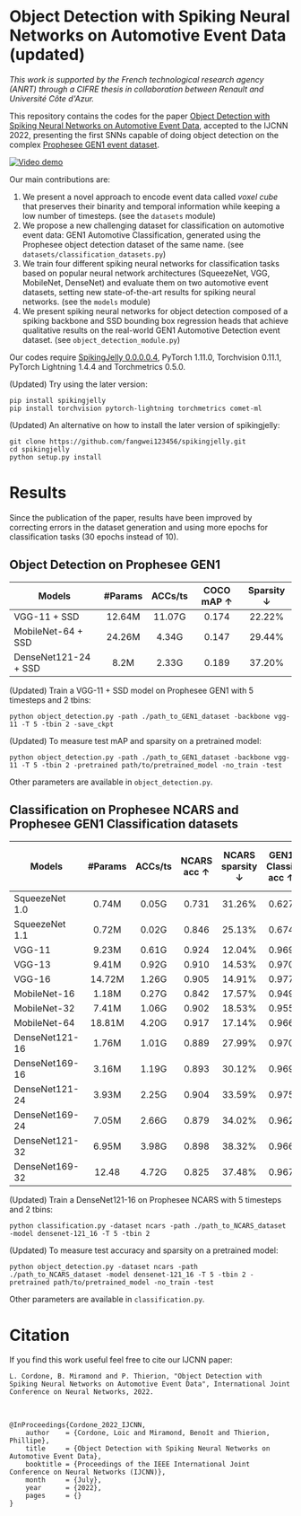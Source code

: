 # Object Detection with Spiking Neural Networks on Automotive Event Data (updated)

*This work is supported by the French technological research agency (ANRT) through a CIFRE thesis in collaboration between Renault and Université Côte d'Azur.*

This repository contains the codes for the paper [Object Detection with Spiking Neural Networks on Automotive Event Data](https://arxiv.org/abs/2205.04339), accepted to the IJCNN 2022, presenting the first SNNs capable of doing object detection on the complex [Prophesee GEN1 event dataset](https://www.prophesee.ai/2020/01/24/prophesee-gen1-automotive-detection-dataset/).

[![Video demo](video_urban.png)](https://www.youtube.com/watch?v=1Wcqem6u91Y "Video demo")

Our main contributions are:
1. We present a novel approach to encode event data called *voxel cube* that preserves their binarity and temporal information while keeping a low number of timesteps. (see the `datasets` module)
2. We propose a new challenging dataset for classification on automotive event data: GEN1 Automotive Classification, generated using the Prophesee object detection dataset of the same name. (see `datasets/classification_datasets.py`)
3. We train four different spiking neural networks for classification tasks based on popular neural network architectures (SqueezeNet, VGG, MobileNet, DenseNet) and evaluate them on two automotive event datasets, setting new state-of-the-art results for spiking neural networks. (see the `models` module)
4. We present spiking neural networks for object detection composed of a spiking backbone and SSD bounding box regression heads that achieve qualitative results on the real-world GEN1 Automotive Detection event dataset. (see `object_detection_module.py`)
 
Our codes require [SpikingJelly 0.0.0.0.4](https://github.com/fangwei123456/spikingjelly/tree/0.0.0.0.4), PyTorch 1.11.0, Torchvision 0.11.1, PyTorch Lightning 1.4.4 and Torchmetrics 0.5.0.

(Updated) Try using the later version:

    pip install spikingjelly
    pip install torchvision pytorch-lightning torchmetrics comet-ml
    
(Updated) An alternative on how to install the later version of spikingjelly:

    git clone https://github.com/fangwei123456/spikingjelly.git
    cd spikingjelly
    python setup.py install

# Results
Since the publication of the paper, results have been improved by correcting errors in the dataset generation and using more epochs for classification tasks (30 epochs instead of 10).

## Object Detection on Prophesee GEN1

| **Models** | **#Params** | **ACCs/ts** | **COCO mAP &#8593;** | **Sparsity &#8595;** |
|---|:---:|:---:|:---:|:---:|
| VGG-11 + SSD | 12.64M | 11.07G | 0.174 | 22.22% |
| MobileNet-64 + SSD | 24.26M | 4.34G | 0.147 | 29.44% |
| DenseNet121-24 + SSD | 8.2M | 2.33G | 0.189 | 37.20% |

(Updated) Train a VGG-11 + SSD model on Prophesee GEN1 with 5 timesteps and 2 tbins:

    python object_detection.py -path ./path_to_GEN1_dataset -backbone vgg-11 -T 5 -tbin 2 -save_ckpt

(Updated) To measure test mAP and sparsity on a pretrained model:

    python object_detection.py -path ./path_to_GEN1_dataset -backbone vgg-11 -T 5 -tbin 2 -pretrained path/to/pretrained_model -no_train -test

Other parameters are available in `object_detection.py`.

## Classification on Prophesee NCARS and Prophesee GEN1 Classification datasets

| **Models** | **#Params** | **ACCs/ts** | **NCARS acc &#8593;** | **NCARS sparsity &#8595;** | **GEN1 Classif acc &#8593;** | **GEN1 Classif sparsity &#8595;** |
|---|:---:|:---:|:---:|:---:|:---:|:---:|
| SqueezeNet 1.0 | 0.74M | 0.05G | 0.731 | 31.26% | 0.627 | 6.65% |
| SqueezeNet 1.1 | 0.72M | 0.02G | 0.846 | 25.13% | 0.674 | 6.79% |
| VGG-11 | 9.23M | 0.61G | 0.924 | 12.04% | 0.969 | 14.69% |
| VGG-13 | 9.41M | 0.92G | 0.910 | 14.53% | 0.970 | 19.03% |
| VGG-16 | 14.72M | 1.26G | 0.905 | 14.91% | 0.977 | 18.79% |
| MobileNet-16 | 1.18M | 0.27G | 0.842 | 17.57% | 0.949 | 15.15% |
| MobileNet-32 | 7.41M | 1.06G | 0.902 | 18.53% | 0.955 | 14.37% |
| MobileNet-64 | 18.81M | 4.20G | 0.917 | 17.14% | 0.966 | 30.60% |
| DenseNet121-16 | 1.76M | 1.01G | 0.889 | 27.99% | 0.970 | 20.31% |
| DenseNet169-16 | 3.16M | 1.19G | 0.893 | 30.12% | 0.969 | 23.12% |
| DenseNet121-24 | 3.93M | 2.25G | 0.904 | 33.59% | 0.975 | 27.26% |
| DenseNet169-24 | 7.05M | 2.66G | 0.879 | 34.02% | 0.962 | 28.29% |
| DenseNet121-32 | 6.95M | 3.98G | 0.898 | 38.32% | 0.966 | 29.46% |
| DenseNet169-32 | 12.48 | 4.72G | 0.825 | 37.48% | 0.967 | 40.35% |

(Updated) Train a DenseNet121-16 on Prophesee NCARS with 5 timesteps and 2 tbins:

    python classification.py -dataset ncars -path ./path_to_NCARS_dataset -model densenet-121_16 -T 5 -tbin 2

(Updated) To measure test accuracy and sparsity on a pretrained model:

    python object_detection.py -dataset ncars -path ./path_to_NCARS_dataset -model densenet-121_16 -T 5 -tbin 2 -pretrained path/to/pretrained_model -no_train -test

Other parameters are available in `classification.py`.

# Citation

If you find this work useful feel free to cite our IJCNN paper:

    L. Cordone, B. Miramond and P. Thierion, "Object Detection with Spiking Neural Networks on Automotive Event Data", International Joint Conference on Neural Networks, 2022.

<br>

    @InProceedings{Cordone_2022_IJCNN,
        author    = {Cordone, Loic and Miramond, Benoît and Thierion, Phillipe},
        title     = {Object Detection with Spiking Neural Networks on Automotive Event Data},
        booktitle = {Proceedings of the IEEE International Joint Conference on Neural Networks (IJCNN)},
        month     = {July},
        year      = {2022},
        pages     = {}
    }



